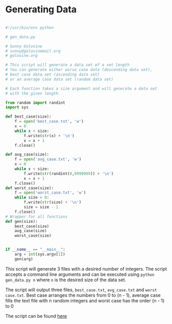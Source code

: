 # Generating Data

```python

#!/usr/bin/env python

# gen_data.py

# Sunny Golovine
# sunny@golovinemail.org
# golovine.org

# This script will generate a data set of a set length
# You can generate either worse case data (descending data set),
# best case data set (ascending data set)
# or an average case data set (random data set)

# Each function takes a size argument and will generate a data set
# with the given length

from random import randint
import sys

def best_case(size):
    f = open('best_case.txt', 'w')
    x = 0
    while x < size:
        f.write(str(x) + '\n')
        x = x + 1
    f.close()

def avg_case(size):
    f = open('avg_case.txt', 'w')
    x = 0
    while x < size:
        f.write(str(randint(0,9999999)) + '\n')
        x = x + 1
    f.close()
def worst_case(size):
    f = open('worst_case.txt', 'w')
    while size > 0:
        f.write(str(size) + '\n')
        size = size - 1
    f.close()
# Wrapper for all functions
def gen(size):
    best_case(size)
    avg_case(size)
    worst_case(size)


if __name__ == "__main__":
    arg = int(sys.argv[1])
    gen(arg)


```

This script will generate 3 files with a desired number of integers. The script accepts a command line arguments and can be executed using `python gen_data.py n` where `n` is the desired size of the data set.

The script will output three files, `best_case.txt`, `avg_case.txt` and `worst case.txt`. Best case arranges the numbers from 0 to (n - 1), average case fills the text file with n random integers and worst case has the order (n - 1) to 0

The script can be found [here](https://github.com/Go4Algorithms/python/blob/master/data_generation/gen_data.py)
